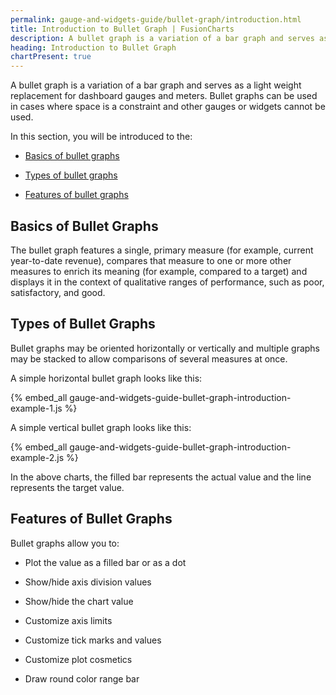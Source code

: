 ```yaml
---
permalink: gauge-and-widgets-guide/bullet-graph/introduction.html
title: Introduction to Bullet Graph | FusionCharts
description: A bullet graph is a variation of a bar graph and serves as a light weight replacement for dashboard gauges and meters.
heading: Introduction to Bullet Graph
chartPresent: true
---
```


A bullet graph is a variation of a bar graph and serves as a light weight replacement for dashboard gauges and meters. Bullet graphs can be used in cases where space is a constraint and other gauges or widgets cannot be used.

In this section, you will be introduced to the:

* <a href="/gauge-and-widgets-guide/bullet-graph/introduction.html#basics-of-bullet-graphs">Basics of bullet graphs</a>

* <a href="/gauge-and-widgets-guide/bullet-graph/introduction.html#types-of-bullet-graphs">Types of bullet graphs</a>

* <a href="/gauge-and-widgets-guide/bullet-graph/introduction.html#features-of-bullet-graphs">Features of bullet graphs</a>

## Basics of Bullet Graphs

The bullet graph features a single, primary measure (for example, current year-to-date revenue), compares that measure to one or more other measures to enrich its meaning (for example, compared to a target) and displays it in the context of qualitative ranges of performance, such as poor, satisfactory, and good.

## Types of Bullet Graphs

Bullet graphs may be oriented horizontally or vertically and multiple graphs may be stacked to allow comparisons of several measures at once.

A simple horizontal bullet graph looks like this:

{% embed_all gauge-and-widgets-guide-bullet-graph-introduction-example-1.js %}

A simple vertical bullet graph looks like this:

{% embed_all gauge-and-widgets-guide-bullet-graph-introduction-example-2.js %}

In the above charts, the filled bar represents the actual value and the line represents the target value.

## Features of Bullet Graphs

Bullet graphs allow you to:

* Plot the value as a filled bar or as a dot

* Show/hide axis division values

* Show/hide the chart value

* Customize axis limits

* Customize tick marks and values

* Customize plot cosmetics

* Draw round color range bar